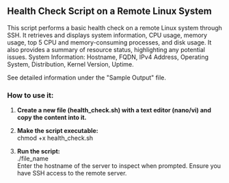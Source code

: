 ##  Health Check Script on a Remote Linux System
This script performs a basic health check on a remote Linux system through SSH. It retrieves and displays system information, CPU usage, memory usage, top 5 CPU and memory-consuming processes, and disk usage. It also provides a summary of resource status, highlighting any potential issues.
System Information: Hostname, FQDN, IPv4 Address, Operating System, Distribution, Kernel Version, Uptime.

See detailed information under the "Sample Output" file.

### How to use it:
1. <b>Create a new file (health_check.sh) with a text editor (nano/vi) and copy the content into it.</b>

2. <b>Make the script executable:</b><br>
chmod +x health_check.sh

3. <b>Run the script:<br></b>
./file_name<br>
Enter the hostname of the server to inspect when prompted. Ensure you have SSH access to the remote server.
